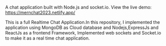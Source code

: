 A chat application built with Node.js and socket.io.
View the live demo: https://mernchat2023.netlify.app/

This is a full Realtime Chat Application.In this repository,
I implemented the application using MongoDB as Cloud database and Nodejs,ExpressJs and ReactJs as a frontend Framework,
Implemented web sockets and Socket.io to make it as a real time chat application.

